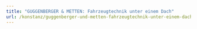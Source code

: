 ```yaml
---
title: "GUGGENBERGER & METTEN: Fahrzeugtechnik unter einem Dach"
url: /konstanz/guggenberger-und-metten-fahrzeugtechnik-unter-einem-dach/
---
```

